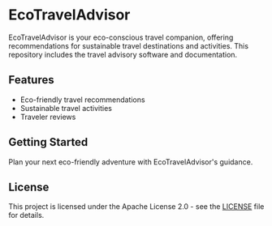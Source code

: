 # EcoTravelAdvisor

EcoTravelAdvisor is your eco-conscious travel companion, offering recommendations for sustainable travel destinations and activities. This repository includes the travel advisory software and documentation.

## Features
- Eco-friendly travel recommendations
- Sustainable travel activities
- Traveler reviews

## Getting Started
Plan your next eco-friendly adventure with EcoTravelAdvisor's guidance.

## License
This project is licensed under the Apache License 2.0 - see the [LICENSE](LICENSE) file for details.
